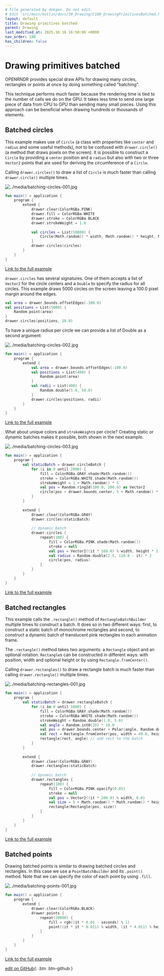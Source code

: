 ```yaml
---
# File generated by dokgen. Do not edit. 
# Edit 'src/main/kotlin/docs/30_Drawing/C180_DrawingPrimitivesBatched.kt' instead.
layout: default
title: Drawing primitives batched
parent: Drawing
last_modified_at: 2025.10.16 16:50:06 +0000
nav_order: 180
has_children: false
---
```

 
# Drawing primitives batched

OPENRNDR provides special draw APIs for drawing many circles, rectangles or 
points at once by doing something called "batching".

This technique performs much faster because the rendering 
time is tied to the number of calls we do on the GPU. It takes less 
time to send one large piece of data from CPU to GPU than sending many 
small pieces. Using this approach can be beneficial when drawing hundreds
or thousands of elements.

## Batched circles

This example makes use of `Circle` (a class with properties like 
`center` and `radius` and some useful methods), not to be confused with 
`drawer.circle()` (a method that draws pixels on the screen). 
 It is possible to construct a `Circle` by providing a `center` position 
 and a `radius` but also with two or three `Vector2` points that are used 
 for deriving the circumference of a `Circle`.

Calling `drawer.circles()` to draw a list of `Circle` is much faster than 
calling `drawer.circle()` multiple times. 
 
<img alt="../media/batching-circles-001.jpg" src="../media/batching-circles-001.jpg" loading="lazy"> 
 
```kotlin
fun main() = application {
    program {
        extend {
            drawer.clear(ColorRGBa.PINK)
            drawer.fill = ColorRGBa.WHITE
            drawer.stroke = ColorRGBa.BLACK
            drawer.strokeWeight = 1.0
            
            val circles = List(50000) {
                Circle(Math.random() * width, Math.random() * height, Math.random() * 10.0 + 10.0)
            }
            drawer.circles(circles)
        }
    }
}
``` 
 
[Link to the full example](https://github.com/openrndr/openrndr-examples/blob/master/src/main/kotlin/examples/30_Drawing/C180_DrawingPrimitivesBatched000.kt) 
 
`drawer.circles` has several signatures. One of them accepts a list of 
`Vector2` for the circle centers and a `Double` to specify the radius for 
all circles. This example draws 5000 circles on the screen leaving a 100.0 
pixel margin around the edges. 
 
```kotlin
val area = drawer.bounds.offsetEdges(-100.0)
val positions = List(5000) {
    Random.point(area)
}
drawer.circles(positions, 20.0)
``` 
 
To have a unique radius per circle we can provide a list of Double as a
second argument:   
 
<img alt="../media/batching-circles-002.jpg" src="../media/batching-circles-002.jpg" loading="lazy"> 
 
```kotlin
fun main() = application {
    program {
        extend {
            val area = drawer.bounds.offsetEdges(-100.0)
            val positions = List(400) {
                Random.point(area)
            }
            val radii = List(400) {
                Random.double(5.0, 50.0)
            }
            drawer.circles(positions, radii)
        }
    }
}
``` 
 
[Link to the full example](https://github.com/openrndr/openrndr-examples/blob/master/src/main/kotlin/examples/30_Drawing/C180_DrawingPrimitivesBatched001.kt) 
 
What about unique colors and `strokeWeight`s per circle? 
Creating static or dynamic batches makes it possible, 
both shown in the next example.           
 
<img alt="../media/batching-circles-003.jpg" src="../media/batching-circles-003.jpg" loading="lazy"> 
 
```kotlin
fun main() = application {
    program {
        val staticBatch = drawer.circleBatch {
            for (i in 0 until 2000) {
                fill = ColorRGBa.GRAY.shade(Math.random())
                stroke = ColorRGBa.WHITE.shade(Math.random())
                strokeWeight = 1 + Math.random() * 5
                val pos = Random.ring2d(100.0, 200.0) as Vector2
                circle(pos + drawer.bounds.center, 5 + Math.random() * 20)
            }
        }
        
        extend {
            drawer.clear(ColorRGBa.GRAY)
            drawer.circles(staticBatch)
            
            // dynamic batch
            drawer.circles {
                repeat(100) {
                    fill = ColorRGBa.PINK.shade(Math.random())
                    stroke = null
                    val pos = Vector2((it * 160.0) % width, height * 1.0)
                    val radius = Random.double(2.5, 110.0 - it) * 2
                    circle(pos, radius)
                }
            }
        }
    }
}
``` 
 
[Link to the full example](https://github.com/openrndr/openrndr-examples/blob/master/src/main/kotlin/examples/30_Drawing/C180_DrawingPrimitivesBatched002.kt) 
 
## Batched rectangles

This example calls the `.rectangle()` method of 
`RectangleBatchBuilder` multiple times to construct a batch.
It does so in two different ways: first, to construct a static batch of 
monochrome rectangles and second, to construct a dynamic batch of 
translucent pink rectangles in each animation frame.

The `.rectangle()` method takes two arguments: a `Rectangle` object and
an optional rotation. `Rectangle`s can be constructed in different ways: 
with position, width and optional height or by 
using `Rectangle.fromCenter()`.
  
Calling `drawer.rectangles()` to draw a rectangle batch is much faster 
than calling `drawer.rectangle()` multiple times. 
 
<img alt="../media/batching-rectangles-001.jpg" src="../media/batching-rectangles-001.jpg" loading="lazy"> 
 
```kotlin
fun main() = application {
    program {
        val staticBatch = drawer.rectangleBatch {
            for (i in 0 until 1000) {
                fill = ColorRGBa.GRAY.shade(Math.random())
                stroke = ColorRGBa.WHITE.shade(Math.random())
                strokeWeight = Random.double(1.0, 5.0)
                val angle = Random.int0(20) * 18.0
                val pos = drawer.bounds.center + Polar(angle, Random.double(100.0, 200.0)).cartesian
                val rect = Rectangle.fromCenter(pos, width = 40.0, height = 20.0)
                rectangle(rect, angle) // add rect to the batch
            }
        }
        
        extend {
            drawer.clear(ColorRGBa.GRAY)
            drawer.rectangles(staticBatch)
            
            // dynamic batch
            drawer.rectangles {
                repeat(100) {
                    fill = ColorRGBa.PINK.opacify(0.05)
                    stroke = null
                    val pos = Vector2((it * 200.0) % width, 0.0)
                    val size = 5 + Math.random() * Math.random() * height
                    rectangle(Rectangle(pos, size))
                }
            }
        }
    }
}
``` 
 
[Link to the full example](https://github.com/openrndr/openrndr-examples/blob/master/src/main/kotlin/examples/30_Drawing/C180_DrawingPrimitivesBatched003.kt) 
 
## Batched points

Drawing batched points is similar to drawing batched circles 
and rectangles. In this case we use a `PointBatchBuilder` and its 
`.point()` method. Note that we can specify the color of each point by 
using `.fill`. 
 
<img alt="../media/batching-points-001.jpg" src="../media/batching-points-001.jpg" loading="lazy"> 
 
```kotlin
fun main() = application {
    program {
        extend {
            drawer.clear(ColorRGBa.BLACK)
            drawer.points {
                repeat(20000) {
                    fill = rgb((it * 0.01 - seconds) % 1)
                    point((it * it * 0.011) % width, (it * 4.011) % height)
                }
            }
        }
    }
}
``` 
 
[Link to the full example](https://github.com/openrndr/openrndr-examples/blob/master/src/main/kotlin/examples/30_Drawing/C180_DrawingPrimitivesBatched004.kt) 

[edit on GitHub](https://github.com/openrndr/openrndr-guide/blob/main/src/main/kotlin/docs/30_Drawing/C180_DrawingPrimitivesBatched.kt){: .btn .btn-github }